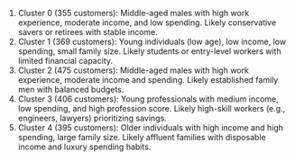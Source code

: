 1. Cluster 0 (355 customers): Middle-aged males with high work experience, moderate income, and low spending. Likely conservative savers or retirees with stable income.
2. Cluster 1 (369 customers): Young individuals (low age), low income, low spending, small family size. Likely students or entry-level workers with limited financial capacity.
3. Cluster 2 (475 customers): Middle-aged males with high work experience, moderate income and spending. Likely established family men with balanced budgets.
4. Cluster 3 (406 customers): Young professionals with medium income, low spending, and high profession score. Likely high-skill workers (e.g., engineers, lawyers) prioritizing savings.
5. Cluster 4 (395 customers): Older individuals with high income and high spending, large family size. Likely affluent families with disposable income and luxury spending habits.
